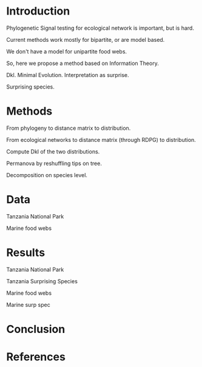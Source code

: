 # Introduction

Phylogenetic Signal testing for ecological network is important, but is hard.

Current methods work mostly for bipartite, or are model based.

We don't have a model for unipartite food webs.

So, here we propose a method based on Information Theory.

Dkl. Minimal Evolution. Interpretation as surprise.

Surprising species.

# Methods

From phylogeny to distance matrix to distribution.

From ecological networks to distance matrix (through RDPG) to distribution.

Compute Dkl of the two distributions.

Permanova by reshuffling tips on tree.

Decomposition on species level.

# Data

Tanzania National Park

Marine food webs 

# Results

Tanzania National Park

Tanzania Surprising Species

Marine food webs 

Marine surp spec

# Conclusion

# References